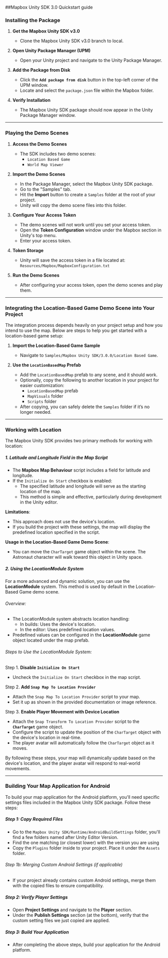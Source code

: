 ##Mapbox Unity SDK 3.0 Quickstart guide

### Installing the Package

1. **Get the Mapbox Unity SDK v3.0**  
   - Clone the Mapbox Unity SDK v3.0 branch to local.

2. **Open Unity Package Manager (UPM)**  
   - Open your Unity project and navigate to the Unity Package Manager.

3. **Add the Package from Disk**  
   - Click the **`Add package from disk`** button in the top-left corner of the UPM window.
   - Locate and select the `package.json` file within the Mapbox folder.

4. **Verify Installation**  
   - The Mapbox Unity SDK package should now appear in the Unity Package Manager window.

---

### Playing the Demo Scenes

1. **Access the Demo Scenes**  
   - The SDK includes two demo scenes:
     - `Location Based Game`
     - `World Map Viewer`

2. **Import the Demo Scenes**  
   - In the Package Manager, select the Mapbox Unity SDK package.
   - Go to the "Samples" tab.
   - Hit the **Import** button to create a `Samples` folder at the root of your project.
   - Unity will copy the demo scene files into this folder.

3. **Configure Your Access Token**  
   - The demo scenes will not work until you set your access token.
   - Open the **Token Configuration** window under the Mapbox section in Unity's top menu.
   - Enter your access token.

4. **Token Storage**  
   - Unity will save the access token in a file located at:  
     `Resources/Mapbox/MapboxConfiguration.txt`

5. **Run the Demo Scenes**  
   - After configuring your access token, open the demo scenes and play them.

---

### Integrating the Location-Based Game Demo Scene into Your Project

The integration process depends heavily on your project setup and how you intend to use the map. Below are steps to help you get started with a location-based game setup:

1. **Import the Location-Based Game Sample**  
   - Navigate to `Samples/Mapbox Unity SDK/3.0.0/Location Based Game`.

2. **Use the `LocationBasedMap` Prefab**  
   - Add the `LocationBasedMap` prefab to any scene, and it should work.  
   - Optionally, copy the following to another location in your project for easier customization:
     - `LocationBasedMap` prefab
     - `MapVisuals` folder
     - `Scripts` folder  
   - After copying, you can safely delete the `Samples` folder if it’s no longer needed.

---

### Working with Location

The Mapbox Unity SDK provides two primary methods for working with location:

##### 1. Latitude and Longitude Field in the Map Script

- The **Mapbox Map Behaviour** script includes a field for latitude and longitude.  
- If the `Initialize On Start` checkbox is enabled:
  - The specified latitude and longitude will serve as the starting location of the map.  
  - This method is simple and effective, particularly during development in the Unity editor.  

**Limitations**:  
- This approach does not use the device's location.  
- If you build the project with these settings, the map will display the predefined location specified in the script.

**Usage in the Location-Based Game Demo Scene**:  
- You can move the `CharTarget` game object within the scene. The Astronaut character will walk toward this object in Unity space.


##### 2. Using the LocationModule System

For a more advanced and dynamic solution, you can use the **LocationModule** system. This method is used by default in the Location-Based Game demo scene.

###### Overview:
- The LocationModule system abstracts location handling:  
  - In builds: Uses the device's location.  
  - In the editor: Uses predefined location values.  
- Predefined values can be configured in the **LocationModule** game object located under the map prefab.

###### Steps to Use the LocationModule System:
Step 1. **Disable `Initialize On Start`**  
   - Uncheck the `Initialize On Start` checkbox in the map script.

Step 2. **Add `Snap Map To Location Provider`**  
   - Attach the `Snap Map To Location Provider` script to your map.  
   - Set it up as shown in the provided documentation or image reference.

Step 3. **Enable Player Movement with Device Location**  
   - Attach the `Snap Transform To Location Provider` script to the **`CharTarget`** game object.  
   - Configure the script to update the position of the `CharTarget` object with the device's location in real-time.  
   - The player avatar will automatically follow the `CharTarget` object as it moves.

By following these steps, your map will dynamically update based on the device's location, and the player avatar will respond to real-world movements.

---

###  Building Your Map Application for Android

To build your map application for the Android platform, you'll need specific settings files included in the Mapbox Unity SDK package. Follow these steps:

##### Step 1: Copy Required Files
- Go to the `Mapbox Unity SDK/Runtime/AndroidBuildSettings` folder, you'll find a few folders named after Unity Editor Version.
- Find the one matching (or closest lower) with the version you are using
- Copy the `Plugins` folder inside to your project. Place it under the `Assets` folder.

###### Step 1b: Merging Custom Android Settings (if applicable)
- If your project already contains custom Android settings, merge them with the copied files to ensure compatibility.

##### Step 2: Verify Player Settings
- Open **Project Settings** and navigate to the **Player** section.
- Under the **Publish Settings** section (at the bottom), verify that the custom setting files we just copied are applied.

##### Step 3: Build Your Application
- After completing the above steps, build your application for the Android platform.

